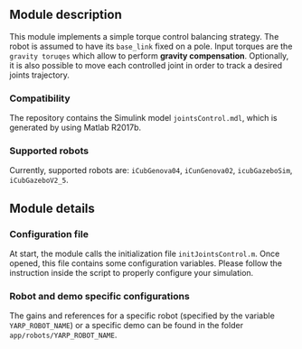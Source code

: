 ## Module description

This module implements a simple torque control balancing strategy. The robot is assumed to have its `base_link` fixed on a pole. Input torques are the `gravity toruqes` which allow to perform **gravity compensation**. Optionally, it is also possible to move each controlled joint in order to track a desired joints trajectory.

### Compatibility

The repository contains the Simulink model `jointsControl.mdl`, which is generated by using Matlab R2017b.

### Supported robots

Currently, supported robots are: `iCubGenova04`, `iCunGenova02`, `icubGazeboSim`, `iCubGazeboV2_5`.

## Module details

### Configuration file

At start, the module calls the initialization file `initJointsControl.m`. Once opened, this file contains some configuration variables. Please follow the instruction inside the script to properly configure your simulation.

### Robot and demo specific configurations

The gains and references for a specific robot (specified by the variable `YARP_ROBOT_NAME`) or a specific demo can be found in the folder `app/robots/YARP_ROBOT_NAME`.